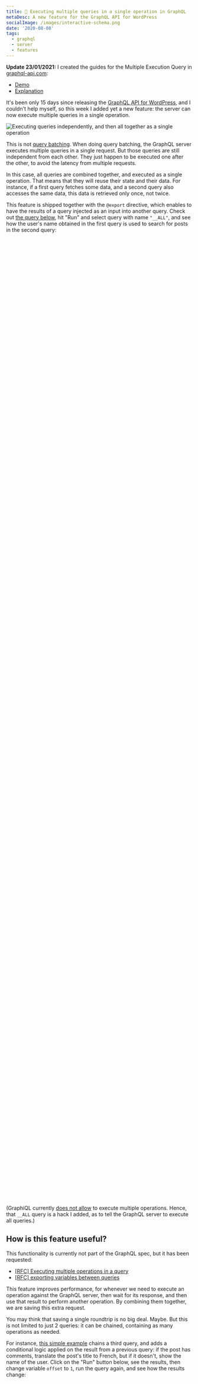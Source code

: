```yaml
---
title: 🚀 Executing multiple queries in a single operation in GraphQL
metaDesc: A new feature for the GraphQL API for WordPress
socialImage: /images/interactive-schema.png
date: '2020-08-08'
tags:
  - graphql
  - server
  - features
---
```


**Update 23/01/2021:** I created the guides for the Multiple Execution Query in [graphql-api.com](https://graphql-api.com):

- [Demo](https://graphql-api.com/guides/forward/multiple-query-execution/)
- [Explanation](https://graphql-api.com/guides/optin/executing-multiple-queries-concurrently/)

It's been only 15 days since releasing the [GraphQL API for WordPress](https://github.com/GatoGraphQL/GatoGraphQL/tree/master/layers/GatoGraphQLForWP/plugins/gatographql), and I couldn't help myself, so this week I added yet a new feature: the server can now execute multiple queries in a single operation.

![Executing queries independently, and then all together as a single operation](/images/executing-multiple-queries.gif "Executing queries independently, and then all together as a single operation")

This is not [query batching](https://www.apollographql.com/blog/query-batching-in-apollo-63acfd859862/). When doing query batching, the GraphQL server executes multiple queries in a single request. But those queries are still independent from each other. They just happen to be executed one after the other, to avoid the latency from multiple requests.

In this case, all queries are combined together, and executed as a single operation. That means that they will reuse their state and their data. For instance, if a first query fetches some data, and a second query also accesses the same data, this data is retrieved only once, not twice.

This feature is shipped together with the `@export` directive, which enables to have the results of a query injected as an input into another query. Check out <a href="https://newapi.getpop.org/graphiql/?query=%23%20Run%20this%20query%20to%20execute%20all%20other%20queries%2C%20together%0Aquery%20__ALL%20%7B%20id%20%7D%0A%0A%23%20Export%20the%20user%27s%20name%0Aquery%20GetUserName%20%7B%0A%20%20user(id%3A1)%20%7B%0A%20%20%20%20name%20%40export(as%3A%20%22_search%22)%0A%20%20%7D%0A%7D%0A%0A%23%20Search%20for%20posts%20with%20the%20user%27s%20name%20from%20the%20previous%20query%0Aquery%20SearchPosts(%24_search%3A%20String%20%3D%20%22%22)%20%7B%0A%20%20posts(searchfor%3A%20%24_search)%20%7B%0A%20%20%20%20title%0A%20%20%7D%0A%7D&operationName=__ALL">the query below</a>, hit "Run" and select query with name `"__ALL"`, and see how the user's name obtained in the first query is used to search for posts in the second query:

<link href="https://unpkg.com/graphiql/graphiql.min.css" rel="stylesheet" />

<div id="graphiql-first" style="height: 65vh; padding-top: 0; margin-top: 1rem;" class="video-player"></div>

(GraphiQL currently [does not allow](https://github.com/graphql/graphiql/issues/1635) to execute multiple operations. Hence, that `__ALL` query is a hack I added, as to tell the GraphQL server to execute all queries.)

## How is this feature useful?

This functionality is currently not part of the GraphQL spec, but it has been requested:

- [[RFC] Executing multiple operations in a query](https://github.com/graphql/graphql-spec/issues/375)
- [[RFC] exporting variables between queries](https://github.com/graphql/graphql-spec/issues/377)

This feature improves performance, for whenever we need to execute an operation against the GraphQL server, then wait for its response, and then use that result to perform another operation. By combining them together, we are saving this extra request.

You may think that saving a single roundtrip is no big deal. Maybe. But this is not limited to just 2 queries: it can be chained, containing as many operations as needed.

For instance, <a href="https://newapi.getpop.org/graphiql/?query=%23%20Run%20this%20query%20to%20execute%20all%20other%20queries%2C%20together%0Aquery%20__ALL%20%7B%20id%20%7D%0A%0A%23%20Export%20the%20user%27s%20name%0Aquery%20GetUserName()%20%7B%0A%20%20user(id%3A%201)%20%7B%0A%20%20%20%20name%20%40export(as%3A%20%22_search%22)%0A%20%20%7D%0A%7D%0A%0A%23%20Search%20for%20posts%20with%20the%20user%27s%20name%20from%20the%20previous%20query%0Aquery%20SearchPosts(%24offset%3AInt%20%3D%200%2C%20%24_search%3A%20String%20%3D%20%22%22)%20%7B%0A%20%20posts(searchfor%3A%20%24_search%2C%20limit%3A%201%2C%20offset%3A%20%24offset)%20%7B%0A%20%20%20%20title%20%40export(as%3A%20%22_postTitles%22)%0A%20%20%20%20hasComments%20%40export(as%3A%20%22_postHasComments%22)%0A%20%20%7D%0A%7D%0A%0A%23%20Translate%20post%20titles%2C%20or%20show%20user%20ID%20if%20not%0Aquery%20TranslatePosts(%24_postTitles%3A%20%5BString%5D%20%3D%20%5B%5D%2C%20%24_postHasComments%3A%20Boolean!%20%3D%20false)%20%7B%0A%20%20translatedTitle%3A%20echoVar(variable%3A%20%24_postTitles)%20%40include(if%3A%24_postHasComments)%20%40translate(from%3A%22en%22%2C%20to%3A%22fr%22)%0A%20%20noTitleForUser%3A%20echoVar(variable%3A%20%24_search)%20%40skip(if%3A%24_postHasComments)%0A%7D&operationName=__ALL&variables=%7B%0A%20%20%22offset%22%3A%200%0A%7D">this simple example</a> chains a third query, and adds a conditional logic applied on the result from a previous query: if the post has comments, translate the post's title to French, but if it doesn't, show the name of the user. Click on the "Run" button below, see the results, then change variable `offset` to `1`, run the query again, and see how the results change:

<div id="graphiql-second" style="height: 65vh; padding-top: 0; margin-top: 1rem;" class="video-player"></div>

## GraphQL as a (meta-)scripting language

As we've seen, we could attempt to use GraphQL to execute scripts, including conditional statements and even loops.

[GraphQL by PoP](https://graphql-by-pop.com), which is the GraphQL engine over which the GraphQL API for WordPress is based, is a few steps ahead in providing a language to manipulate the operations performed on the query graph.

For instance, I have implemented a query which allows to send a newsletter to multiple users, fetching the content of the latest blog post and translating it to each person's language, all in a single operation!

Check the query below, which is using the [PoP Query Language](https://graphql-by-pop.com/docs/extended/pql.html), an alternative to the GraphQL Query Language:

```javascript
/?
postId=1&
query=
  post($postId)@post.
    content|
    date(d/m/Y)@date,
  getJSON("https://newapi.getpop.org/wp-json/newsletter/v1/subscriptions")@userList|
  arrayUnique(
    extract(
      getSelfProp(%self%, userList),
      lang
    )
  )@userLangs|
  extract(
    getSelfProp(%self%, userList),
    email
  )@userEmails|
  arrayFill(
    getJSON(
      sprintf(
        "https://newapi.getpop.org/users/api/rest/?query=name|email%26emails[]=%s",
        [arrayJoin(
          getSelfProp(%self%, userEmails),
          "%26emails[]="
        )]
      )
    ),
    getSelfProp(%self%, userList),
    email
  )@userData;

  post($postId)@post<
    copyRelationalResults(
      [content, date],
      [postContent, postDate]
    )
  >;

  getSelfProp(%self%, postContent)@postContent<
    translate(
      from: en,
      to: arrayDiff([
        getSelfProp(%self%, userLangs),
        [en]
      ])
    ),
    renameProperty(postContent-en)
  >|
  getSelfProp(%self%, userData)@userPostData<
    forEach<
      applyFunction(
        function: arrayAddItem(
          array: [],
          value: ""
        ),
        addArguments: [
          key: postContent,
          array: %value%,
          value: getSelfProp(
            %self%,
            sprintf(
              postContent-%s,
              [extract(%value%, lang)]
            )
          )
        ]
      ),
      applyFunction(
        function: arrayAddItem(
          array: [],
          value: ""
        ),
        addArguments: [
          key: header,
          array: %value%,
          value: sprintf(
            string: "<p>Hi %s, we published this post on %s, enjoy!</p>",
            values: [
              extract(%value%, name),
              getSelfProp(%self%, postDate)
            ]
          )
        ]
      )
    >
  >;

  getSelfProp(%self%, userPostData)@translatedUserPostProps<
    forEach(
      if: not(
        equals(
          extract(%value%, lang),
          en
        )
      )
    )<
      advancePointerInArray(
        path: header,
        appendExpressions: [
          toLang: extract(%value%, lang)
        ]
      )<
        translate(
          from: en,
          to: %toLang%,
          oneLanguagePerField: true,
          override: true
        )
      >
    >
  >;

  getSelfProp(%self%,translatedUserPostProps)@emails<
    forEach<
      applyFunction(
        function: arrayAddItem(
          array: [],
          value: []
        ),
        addArguments: [
          key: content,
          array: %value%,
          value: concat([
            extract(%value%, header),
            extract(%value%, postContent)
          ])
        ]
      ),
      applyFunction(
        function: arrayAddItem(
          array: [],
          value: []
        ),
        addArguments: [
          key: to,
          array: %value%,
          value: extract(%value%, email)
        ]
      ),
      applyFunction(
        function: arrayAddItem(
          array: [],
          value: []
        ),
        addArguments: [
          key: subject,
          array: %value%,
          value: "PoP API example :)"
        ]
      ),
      sendByEmail
    >
  >
```

(Please don't be shocked by this complex query! The PQL language is actually even simpler than GraphQL, as can be seen [when put side-by-side](https://github.com/getpop/field-query/).)

To run the query, there's no need for GraphiQL: it's URL-based, so it can be executed via `GET`, and a normal link will do. Click here and marvel: <a href="https://newapi.getpop.org/api/graphql/?postId=1&query=post($postId)@post.content|date(d/m/Y)@date,getJSON(%22https://newapi.getpop.org/wp-json/newsletter/v1/subscriptions%22)@userList|arrayUnique(extract(getSelfProp(%self%,%20userList),lang))@userLangs|extract(getSelfProp(%self%,%20userList),email)@userEmails|arrayFill(getJSON(sprintf(%22https://newapi.getpop.org/users/api/rest/?query=name|email%26emails[]=%s%22,[arrayJoin(getSelfProp(%self%,%20userEmails),%22%26emails[]=%22)])),getSelfProp(%self%,%20userList),email)@userData;post($postId)@post%3CcopyRelationalResults([content,%20date],[postContent,%20postDate])%3E;getSelfProp(%self%,%20postContent)@postContent%3Ctranslate(from:%20en,to:%20arrayDiff([getSelfProp(%self%,%20userLangs),[en]])),renameProperty(postContent-en)%3E|getSelfProp(%self%,%20userData)@userPostData%3CforEach%3CapplyFunction(function:%20arrayAddItem(array:%20[],value:%20%22%22),addArguments:%20[key:%20postContent,array:%20%value%,value:%20getSelfProp(%self%,sprintf(postContent-%s,[extract(%value%,%20lang)]))]),applyFunction(function:%20arrayAddItem(array:%20[],value:%20%22%22),addArguments:%20[key:%20header,array:%20%value%,value:%20sprintf(string:%20%22%3Cp%3EHi%20%s,%20we%20published%20this%20post%20on%20%s,%20enjoy!%3C/p%3E%22,values:%20[extract(%value%,%20name),getSelfProp(%self%,%20postDate)])])%3E%3E;getSelfProp(%self%,%20userPostData)@translatedUserPostProps%3CforEach(if:%20not(equals(extract(%value%,%20lang),en)))%3CadvancePointerInArray(path:%20header,appendExpressions:%20[toLang:%20extract(%value%,%20lang)])%3Ctranslate(from:%20en,to:%20%toLang%,oneLanguagePerField:%20true,override:%20true)%3E%3E%3E;getSelfProp(%self%,translatedUserPostProps)@emails%3CforEach%3CapplyFunction(function:%20arrayAddItem(array:%20[],value:%20[]),addArguments:%20[key:%20content,array:%20%value%,value:%20concat([extract(%value%,%20header),extract(%value%,%20postContent)])]),applyFunction(function:%20arrayAddItem(array:%20[],value:%20[]),addArguments:%20[key:%20to,array:%20%value%,value:%20extract(%value%,%20email)]),applyFunction(function:%20arrayAddItem(array:%20[],value:%20[]),addArguments:%20[key:%20subject,array:%20%value%,value:%20%22PoP%20API%20example%20:)%22]),sendByEmail%3E%3E">query to create, translate and send newsletter</a> (this is a demo, so I'm just printing the content on screen, not actually sending it by email 😂).

What is going on there? The query is a series of operations executed in order, with each passing its results to the succeeding operations: fetching the list of emails from a REST endpoint, fetching the users from the database, obtaining their language, fetching the post content, translating the content to the language of each user, and finally sending the newsletter.

To check it out in detail, I've written a [step-by-step description of how this query works](https://leoloso.com/posts/demonstrating-pop-api-graphql-on-steroids/).

## Eventually in GraphQL?

You may think that you don't need to implement a newsletter-sending service. But that's not the point. The point is that, if you can implement this, you can implement pretty much anything you will ever need.

The query above uses a couple of features available in PQL but not in GQL, which I have requested for the GraphQL spec:

- [Composable fields](https://github.com/graphql/graphql-spec/issues/682)
- [Composable directives](https://github.com/graphql/graphql-spec/issues/683)

Sadly, I've been told that these features will most likely not be add to the spec.

Hence, GraphQL cannot implement the example, yet. But through executing multiple queries in a single operation, `@export`, and powerful custom directives, it can certainly support novel use cases.

<script
  crossorigin
  src="https://unpkg.com/react/umd/react.production.min.js"
></script>
<script
  crossorigin
  src="https://unpkg.com/react-dom/umd/react-dom.production.min.js"
></script>
<script
  crossorigin
  src="https://unpkg.com/graphiql/graphiql.min.js"
></script>

<script>
  const apiURL = 'https://newapi.getpop.org/api/graphql/';
  const responseText = "Click the \"Execute Query\" button";
  const graphQLFetcher = graphQLParams =>
    fetch(apiURL, {
      method: 'post',
      headers: { 'Content-Type': 'application/json' },
      body: JSON.stringify(graphQLParams),
    })
      .then(response => response.json())
      .catch(() => response.text());

  ReactDOM.render(
    React.createElement(
      GraphiQL,
      {
        fetcher: graphQLFetcher,
        docExplorerOpen: true,
        response: responseText,
        query: '# Run this query to execute all other queries, together\nquery __ALL { id }\n\n# Export the user\'s name\nquery GetUserName {\n  user(id:1) {\n    name @export(as: "_search")\n  }\n}\n\n# Search for posts with the user\'s name from the previous query\nquery SearchPosts($_search: String = "") {\n  posts(searchfor: $_search) {\n    title\n  }\n}\n',
        variables: null,
        defaultVariableEditorOpen: false
      }
    ),
    document.getElementById('graphiql-first'),
  );

  ReactDOM.render(
    React.createElement(
      GraphiQL,
      {
        fetcher: graphQLFetcher,
        docExplorerOpen: true,
        response: responseText,
        query: '# Run this query to execute all other queries, together\nquery __ALL { id }\n\n# Export the user\'s name\nquery GetUserName() {\n  user(id: 1) {\n    name @export(as: "_search")\n  }\n}\n\n# Search for posts with the user\'s name from the previous query\nquery SearchPosts($offset:Int = 0, $_search: String = "") {\n  posts(searchfor: $_search, limit: 1, offset: $offset) {\n    title @export(as: "_postTitles")\n    hasComments @export(as: "_postHasComments")\n  }\n}\n\n# Translate post titles, or show user ID if not\nquery TranslatePosts($_postTitles: [String] = [], $_postHasComments: Boolean! = false) {\n  translatedTitle: echoVar(variable: $_postTitles) @include(if:$_postHasComments) @translate(from:"en", to:"fr")\n  noTitleForUser: echoVar(variable: $_search) @skip(if:$_postHasComments)\n}\n',
        variables: '{\n  "offset": 0\n}',
        defaultVariableEditorOpen: true
      }
    ),
    document.getElementById('graphiql-second'),
  );
</script>
